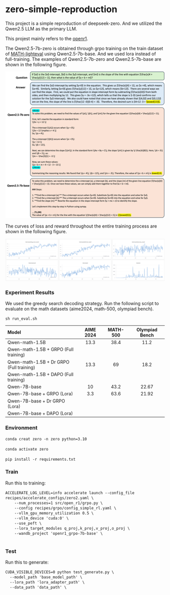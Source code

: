 # zero-simple-reproduction
This project is a simple reproduction of deepseek-zero. And we utilized the Qwen2.5 LLM as the primary LLM.

This projest mainly refers to the [openr1](https://github.com/huggingface/open-r1/tree/main).

The Qwen2.5-7b-zero is obtained through grpo training on the train dataset of [MATH-lighteval](https://huggingface.co/datasets/DigitalLearningGmbH/MATH-lighteval) using Qwen2.5-7b-base. And we used lora instead of full-training. The examples of Qwen2.5-7b-zero and Qwen2.5-7b-base are shown in the following figure.
<center>
    <img src="assets/example1.png" width="700">
</center>


The curves of loss and reward throughout the entire training process are shown in the following figure.
<center>
    <img src="assets/train_loss.png" width="850">
</center>


### Experiment Results
We used the greedy search decoding strategy. Run the following script to evaluate on the math datasets (aime2024, math-500, olympiad bench).
```shell
sh run_eval.sh
```

| Model                                    | AIME 2024 | MATH-500 | Olympiad Bench |
|:-----------------------------------------|:---------:|:--------:|:--------------:|
| Qwen-math-1.5B                           |   13.3    |   38.4   |      11.2      |
| Qwen-math-1.5B +  GRPO (Full training)   |           |          |                |
| Qwen-math-1.5B + Dr GRPO (Full training) |   13.3    |    69    |      18.2      |
| Qwen-math-1.5B + DAPO (Full training)    |           |          |                |
| Qwen-7B-base                             |    10     |   43.2   |     22.67      |
| Qwen-7B-base +  GRPO (Lora)              |    3.3    |   63.6   |     21.92      |
| Qwen-7B-base + Dr GRPO (Lora)            |           |          |                |
| Qwen-7B-base + DAPO (Lora)               |           |          |                |

### Environment
```shell
conda creat zero -n zero python=3.10
    
conda activate zero

pip install -r requirements.txt
```


### Train
Run this to training:
```shell
ACCELERATE_LOG_LEVEL=info accelerate launch --config_file recipes/accelerate_configs/zero2.yaml \
    --num_processes=1 src/open_r1/grpo.py \
    --config recipes/grpo/config_simple_rl.yaml \
    --vllm_gpu_memory_utilization 0.5 \
    --vllm_device 'cuda:0' \
    --use_peft \
    --lora_target_modules q_proj,k_proj,v_proj,o_proj \
    --wandb_project 'openr1_grpo-7b-base' \
    
```


### Test
Run this to generate:
```shell
CUDA_VISIBLE_DEVICES=0 python test_generate.py \
  --model_path 'base_model_path' \
  --lora_path 'lora_adapter_path' \
  --data_path 'data_path' \
  
```
